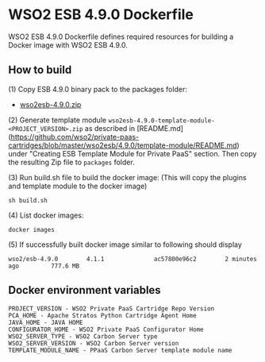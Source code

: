 # WSO2 ESB 4.9.0 Dockerfile

WSO2 ESB 4.9.0 Dockerfile defines required resources for building a Docker image with WSO2 ESB 4.9.0.

## How to build

(1) Copy ESB 4.9.0 binary pack to the packages folder:

* [wso2esb-4.9.0.zip](http://wso2.com/products/enterprise-service-bus/)

(2) Generate template module `wso2esb-4.9.0-template-module-<PROJECT_VERSION>.zip` as described in [README.md] (https://github.com/wso2/private-paas-cartridges/blob/master/wso2esb/4.9.0/template-module/README.md) under "Creating ESB Template Module for Private PaaS" section. Then copy the resulting Zip file to `packages` folder.

(3) Run build.sh file to build the docker image: (This will copy the plugins and template module to the docker image)
```
sh build.sh
```

(4) List docker images:
```
docker images
```

(5) If successfully built docker image similar to following should display
```
wso2/esb-4.9.0        4.1.1              ac57800e96c2        2 minutes ago         777.6 MB
```
## Docker environment variables
```
PROJECT_VERSION - WSO2 Private PaaS Cartridge Repo Version
PCA_HOME - Apache Stratos Python Cartridge Agent Home
JAVA_HOME - JAVA HOME
CONFIGURATOR_HOME - WSO2 Private PaaS Configurator Home
WSO2_SERVER_TYPE - WSO2 Carbon Server type
WSO2_SERVER_VERSION - WSO2 Carbon Server version
TEMPLATE_MODULE_NAME - PPaaS Carbon Server template module name
```
